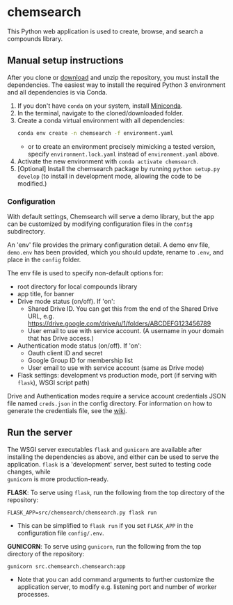 
# chemsearch

This Python web application is used to create, browse, and search a compounds 
library.


## Manual setup instructions

After you clone or [download](https://github.com/gem-net/chemsearch/archive/master.zip) 
and unzip the repository, you must install the dependencies. The easiest way to 
install the required Python 3 environment and all dependencies is via Conda.
1. If you don't have `conda` on your system, install [Miniconda](https://docs.conda.io/en/latest/miniconda.html).  
2. In the terminal, navigate to the cloned/downloaded folder.
3. Create a conda virtual environment with all dependencies:
   ```bash
   conda env create -n chemsearch -f environment.yaml
   ```
    - or to create an environment precisely mimicking a tested version, specify 
    `environment.lock.yaml` instead of `environment.yaml` above. 
4. Activate the new environment with `conda activate chemsearch`.
5. [Optional] Install the chemsearch package by running `python setup.py develop` (to 
   install in development mode, allowing the code to be modified.)


### Configuration

With default settings, Chemsearch will serve a demo library, but the app can be 
customized by modifying configuration files in the `config` subdirectory.  

An 'env' file provides the primary configuration detail. A demo env file, 
`demo.env` has been provided, which you should update, rename to `.env`, and place 
in the `config` folder.  

The env file is used to specify non-default options for:
- root directory for local compounds library
- app title, for banner
- Drive mode status (on/off). If 'on':
  - Shared Drive ID. You can get this from the end of the Shared Drive URL, e.g. 
   https://drive.google.com/drive/u/1/folders/ABCDEFG123456789
  - User email to use with service account. (A username in your domain that has Drive access.)
- Authentication mode status (on/off). If 'on':
  - Oauth client ID and secret
  - Google Group ID for membership list
  - User email to use with service account (same as Drive mode)
- Flask settings: development vs production mode, port (if serving with `flask`), 
 WSGI script path)

Drive and Authentication modes require a service account credentials JSON file 
named `creds.json` in the config directory. For information on how to generate 
the credentials file, see the [wiki](https://github.com/gem-net/chemsearch/wiki/Get-API-Credentials-File).


## Run the server

The WSGI server executables `flask` and `gunicorn` are available after installing 
the dependencies as above, and either can be used to serve the application. 
`flask` is a 'development' server, best suited to testing code changes, while    
`gunicorn` is more production-ready.
 
**FLASK**:
To serve using `flask`, run the following from the top directory of the repository:
```shell script
FLASK_APP=src/chemsearch/chemsearch.py flask run
```
- This can be simplified to `flask run` if you set `FLASK_APP` in the configuration 
file `config/.env`.

**GUNICORN**:
To serve using `gunicorn`, run the following from the top directory of the repository:
```shell script
gunicorn src.chemsearch.chemsearch:app
```
- Note that you can add command arguments to further customize the application 
server, to modify e.g. listening port and number of worker processes.

